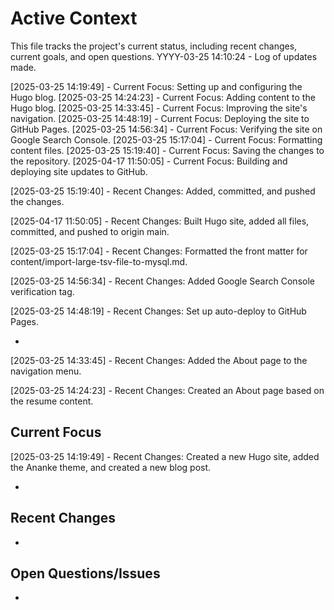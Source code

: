 # Active Context

This file tracks the project's current status, including recent changes, current goals, and open questions.
YYYY-03-25 14:10:24 - Log of updates made.

[2025-03-25 14:19:49] - Current Focus: Setting up and configuring the Hugo blog.
[2025-03-25 14:24:23] - Current Focus: Adding content to the Hugo blog.
[2025-03-25 14:33:45] - Current Focus: Improving the site's navigation.
[2025-03-25 14:48:19] - Current Focus: Deploying the site to GitHub Pages.
[2025-03-25 14:56:34] - Current Focus: Verifying the site on Google Search Console.
[2025-03-25 15:17:04] - Current Focus: Formatting content files.
[2025-03-25 15:19:40] - Current Focus: Saving the changes to the repository.
[2025-04-17 11:50:05] - Current Focus: Building and deploying site updates to GitHub.




[2025-03-25 15:19:40] - Recent Changes: Added, committed, and pushed the changes.

[2025-04-17 11:50:05] - Recent Changes: Built Hugo site, added all files, committed, and pushed to origin main.

[2025-03-25 15:17:04] - Recent Changes: Formatted the front matter for content/import-large-tsv-file-to-mysql.md.


[2025-03-25 14:56:34] - Recent Changes: Added Google Search Console verification tag.


[2025-03-25 14:48:19] - Recent Changes: Set up auto-deploy to GitHub Pages.

*
[2025-03-25 14:33:45] - Recent Changes: Added the About page to the navigation menu.


[2025-03-25 14:24:23] - Recent Changes: Created an About page based on the resume content.

## Current Focus
[2025-03-25 14:19:49] - Recent Changes: Created a new Hugo site, added the Ananke theme, and created a new blog post.


*

## Recent Changes

*

## Open Questions/Issues

*